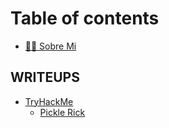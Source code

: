 # Table of contents

* [👨‍💻 Sobre Mi](README.md)

## WRITEUPS

* [TryHackMe](writeups/tryhackme/README.md)
  * [Pickle Rick](writeups/tryhackme/pickle-rick.md)
